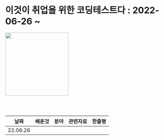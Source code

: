 # 이것이 취업을 위한 코딩테스트다 : 2022-06-26 ~
<img src='http://image.yes24.com/goods/91433923/XL' width="200"/>

<br><br>

|날짜|배운것|분야|관련자료|한줄평|
|------|---|---|---|---|
|22.06.26|||||
